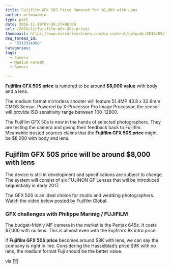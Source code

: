 ```yaml
---
title: Fujifilm GFX 50S Price Rumored for $8,000 with Lens
author: mrtmsadmin
type: post
date: 2016-11-18T07:49:27+00:00
url: /2016/11/fujifilm-gfx-50s-price/
thumbnail: https://www.mirrorlesstimes.com/wp-content/uploads/2016/09/fujfilm-gfx-50s-development-01.jpg
dsq_thread_id:
  - "5313314308"
categories:
tags:
  - Camera
  - Medium Format
  - Rumors

---
```

**Fujifilm GFX 50S price** is rumored to be around **$8,000 value** with body and a lens.

The medium format mirrorless shooter will feature 51.4MP 43.8 x 32.9mm CMOS Sensor. Powered by X-Processor Pro Image Processor, the sensor will provide ISO sensitivity range between 100-12800.

The Fujifilm GFX 50s is now in the hands of selected photographers. They are testing the camera and giving their feedback back to Fujiiflm. Meanwhile trusted sources claims that the **Fujifilm GFX 50S price** might be $8,000 with body and lens.<!--more-->

## Fujifilm GFX 50S price will be around $8,000 with lens

The device is still in development and specifications are subject to change. The system will consist of six FUJINON GF Lenses that will be introduced sequentially in early 2017.

The GFX 50S is an ideal choice for studio and wedding photographers. Watch the video below posted by Fujifilm Global.

### GFX challenges with Philippe Marinig / FUJIFILM



The budget-fridnly MF camera in the market is the Pentax 645z. It costs $7,000 with no lens. This is almost even with the Fujifilm&#8217;s 8k intro price.

If **Fujifilm GFX 50S price** becomes around $8K with lens, we can say the company is right in line. Considering the Hasselblad&#8217;s price $9K with no lens, the medium format Fuji should be the better value.

via <a href="http://www.fujirumors.com/fujifilm-gfx-current-pricing-8000-body-lens-new-source/" target="_blank" rel="external nofollow">FR</a>